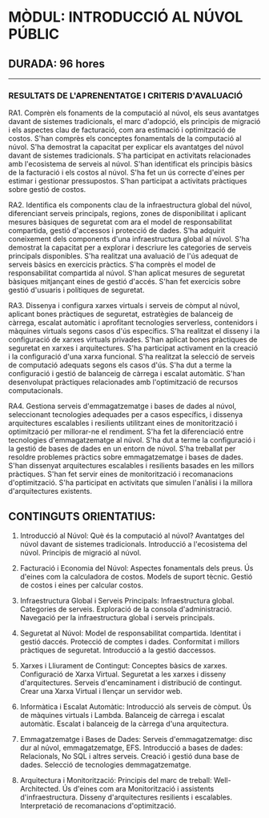 # MÒDUL: INTRODUCCIÓ AL NÚVOL PÚBLIC
## DURADA: 96 hores
___
### RESULTATS DE L'APRENENTATGE I CRITERIS D'AVALUACIÓ

RA1. Comprèn els fonaments de la computació al núvol, els seus avantatges davant de sistemes tradicionals, el marc d'adopció, els principis de migració i els aspectes clau de facturació, com ara estimació i optimització de costos. S'han comprès els conceptes fonamentals de la computació al núvol. S'ha demostrat la capacitat per explicar els avantatges del núvol davant de sistemes tradicionals. S'ha participat en activitats relacionades amb l'ecosistema de serveis al núvol. S'han identificat els principis bàsics de la facturació i els costos al núvol. S'ha fet un ús correcte d'eines per estimar i gestionar pressupostos. S'han participat a activitats pràctiques sobre gestió de costos.

RA2. Identifica els components clau de la infraestructura global del núvol, diferenciant serveis principals, regions, zones de disponibilitat i aplicant mesures bàsiques de seguretat com ara el model de responsabilitat compartida, gestió d'accessos i protecció de dades. S'ha adquirit coneixement dels components d'una infraestructura global al núvol. S'ha demostrat la capacitat per a explorar i descriure les categories de serveis principals disponibles. S'ha realitzat una avaluació de l'ús adequat de serveis bàsics en exercicis pràctics. S'ha comprès el model de responsabilitat compartida al núvol. S'han aplicat mesures de seguretat bàsiques mitjançant eines de gestió d'accés. S'han fet exercicis sobre gestió d'usuaris i polítiques de seguretat.

RA3. Dissenya i configura xarxes virtuals i serveis de còmput al núvol, aplicant bones pràctiques de seguretat, estratègies de balanceig de càrrega, escalat automàtic i aprofitant tecnologies serverless, contenidors i màquines virtuals segons casos d'ús específics. S'ha realitzat el disseny i la configuració de xarxes virtuals privades. S'han aplicat bones pràctiques de seguretat en xarxes i arquitectures. S'ha participat activament en la creació i la configuració d'una xarxa funcional. S'ha realitzat la selecció de serveis de computació adequats segons els casos d'ús. S'ha dut a terme la configuració i gestió de balanceig de càrrega i escalat automàtic. S'han desenvolupat pràctiques relacionades amb l'optimització de recursos computacionals.

RA4. Gestiona serveis d'emmagatzematge i bases de dades al núvol, seleccionant tecnologies adequades per a casos específics, i dissenya arquitectures escalables i resilients utilitzant eines de monitorització i optimització per millorar-ne el rendiment. S'ha fet la diferenciació entre tecnologies d'emmagatzematge al núvol. S'ha dut a terme la configuració i la gestió de bases de dades en un entorn de núvol. S'ha treballat per resoldre problemes pràctics sobre emmagatzematge i bases de dades. S'han dissenyat arquitectures escalables i resilients basades en les millors pràctiques. S'han fet servir eines de monitorització i recomanacions d'optimització. S'ha participat en activitats que simulen l'anàlisi i la millora d'arquitectures existents.

## CONTINGUTS ORIENTATIUS:

1. Introducció al Núvol:
Què és la computació al núvol? Avantatges del núvol davant de sistemes tradicionals. Introducció a l'ecosistema del núvol. Principis de migració al núvol.

2. Facturació i Economia del Núvol:
Aspectes fonamentals dels preus. Ús d'eines com la calculadora de costos. Models de suport tècnic. Gestió de costos i eines per calcular costos.

3. Infraestructura Global i Serveis Principals:
Infraestructura global. Categories de serveis. Exploració de la consola d'administració. Navegació per la infraestructura global i serveis principals.

4. Seguretat al Núvol:
Model de responsabilitat compartida. Identitat i gestió daccés. Protecció de comptes i dades. Conformitat i millors pràctiques de seguretat. Introducció a la gestió daccessos.

5. Xarxes i Lliurament de Contingut:
Conceptes bàsics de xarxes. Configuració de Xarxa Virtual. Seguretat a les xarxes i disseny d'arquitectures. Serveis d'encaminament i distribució de contingut. Crear una Xarxa Virtual i llençar un servidor web.

6. Informàtica i Escalat Automàtic:
Introducció als serveis de còmput. Ús de màquines virtuals i Lambda. Balanceig de càrrega i escalat automàtic. Escalat i balanceig de la càrrega d'una arquitectura.

7. Emmagatzematge i Bases de Dades:
Serveis d'emmagatzematge: disc dur al núvol, emmagatzematge, EFS. Introducció a bases de dades: Relacionals, No SQL i altres serveis. Creació i gestió duna base de dades. Selecció de tecnologies demmagatzematge.

8. Arquitectura i Monitorització:
Principis del marc de treball: Well-Architected. Ús d'eines com ara Monitorització i assistents d'infraestructura. Disseny d'arquitectures resilients i escalables. Interpretació de recomanacions d'optimització.
